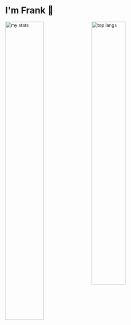 # I'm Frank 👋


<img alt="my stats" align="left" width="49%" src="https://github-readme-stats.vercel.app/api?username=frankborncode&bg_color=0d1117&text_color=c9d1d9&title_color=ffffff&icon_color=7ccf44&border_color=ffffff" />

<img alt="top langs" align="right" width="46%" src="https://github-readme-stats.vercel.app/api/top-langs/?username=frankborncode&layout=compact&bg_color=0d1117&text_color=c9d1d9&title_color=ffffff&icon_color=7ccf44&border_color=ffffff" />
